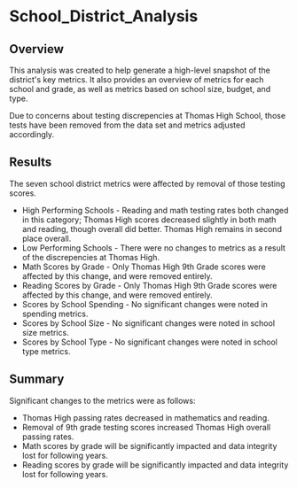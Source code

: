 # School_District_Analysis

## Overview

This analysis was created to help generate a high-level snapshot of the district's key metrics. It also provides an overview of metrics for each school and grade, as well as metrics based on school size, budget, and type.

Due to concerns about testing discrepencies at Thomas High School, those tests have been removed from the data set and metrics adjusted accordingly.

## Results

The seven school district metrics were affected by removal of those testing scores.

* High Performing Schools - Reading and math testing rates both changed in this category; Thomas High scores decreased slightly in both math and reading, though overall did better. Thomas High remains in second place overall.
* Low Performing Schools - There were no changes to metrics as a result of the discrepencies at Thomas High.
* Math Scores by Grade - Only Thomas High 9th Grade scores were affected by this change, and were removed entirely.
* Reading Scores by Grade - Only Thomas High 9th Grade scores were affected by this change, and were removed entirely.
* Scores by School Spending - No significant changes were noted in spending metrics.
* Scores by School Size - No significant changes were noted in school size metrics.
* Scores by School Type - No significant changes were noted in school type metrics.

## Summary

Significant changes to the metrics were as follows:

* Thomas High passing rates decreased in mathematics and reading.
* Removal of 9th grade testing scores increased Thomas High overall passing rates.
* Math scores by grade will be significantly impacted and data integrity lost for following years.
* Reading scores by grade will be significantly impacted and data integrity lost for following years.